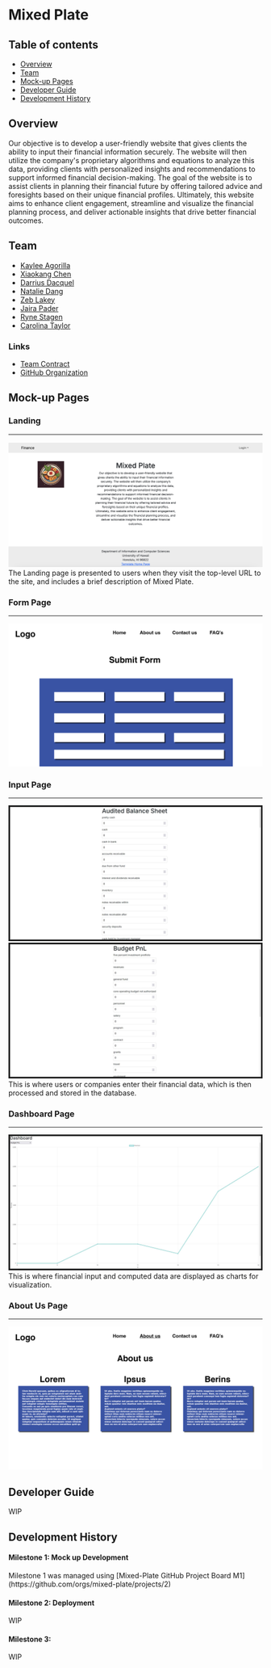 # Mixed Plate

## Table of contents
* [Overview](#overview)
* [Team](#team)
* [Mock-up Pages](#mock-up-pages)
* [Developer Guide](#developer-guide)
* [Development History](#development-history)

## Overview
Our objective is to develop a user-friendly website that gives clients the ability to input their financial information securely. The website will then utilize the company's proprietary algorithms and equations to analyze this data, providing clients with personalized insights and recommendations to support informed financial decision-making. The goal of the website is to assist clients in planning their financial future by offering tailored advice and foresights based on their unique financial profiles. Ultimately, this website aims to enhance client engagement, streamline and visualize the financial planning process, and deliver actionable insights that drive better financial outcomes.

## Team
* [Kaylee Agorilla](https://kayleeagorilla.github.io/)
* [Xiaokang Chen](https://xiaokchenedu.github.io/)
* [Darrius Dacquel](https://darriusdacquel.github.io/)
* [Natalie Dang](https://ndang562.github.io/)
* [Zeb Lakey](https://zeb1283.github.io/)
* [Jaira Pader](https://jairabp.github.io/)
* [Ryne Stagen](https://senyr.github.io/)
* [Carolina Taylor](https://carolinataylor.github.io/)

### Links
* [Team Contract](https://docs.google.com/document/d/1RjQpE1v-KnegEi_WD4V4ywFx8YryvBxxtOvXPAtF67U/edit?usp=sharing)
* [GitHub Organization](https://github.com/mixed-plate)

## Mock-up Pages
### Landing
<hr>
<img src = "./img/homePage.png" >
The Landing page is presented to users when they visit the top-level URL to the site, and includes a brief description of Mixed Plate.
 
### Form Page 
<hr>
<img src = "./img/formPage.png" >
 
### Input Page
<hr>
<img src = "./img/inputPage1.jpg" >
<img src = "./img/inputPage2.jpg" >
This is where users or companies enter their financial data, which is then processed and stored in the database.

### Dashboard Page
<hr>
<img src = "./img/dashboardPage.jpg" >
This is where financial input and computed data are displayed as charts for visualization.

### About Us Page
<hr>
<img src = "./img/aboutUsPage.png" >

## Developer Guide
WIP

## Development History
<h4>Milestone 1: Mock up Development</h4>
Milestone 1 was managed using [Mixed-Plate GitHub Project Board M1](https://github.com/orgs/mixed-plate/projects/2)
<h4>Milestone 2: Deployment</h4>
WIP
<h4>Milestone 3: </h4>
WIP
